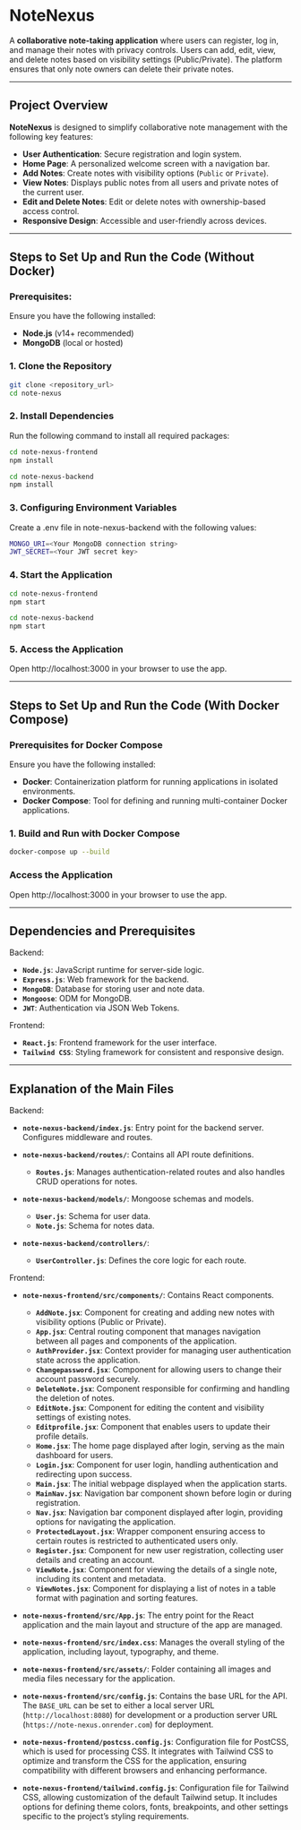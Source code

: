 # NoteNexus

A **collaborative note-taking application** where users can register, log in, and manage their notes with privacy controls. Users can add, edit, view, and delete notes based on visibility settings (Public/Private). The platform ensures that only note owners can delete their private notes.

---

## Project Overview

**NoteNexus** is designed to simplify collaborative note management with the following key features:
- **User Authentication**: Secure registration and login system.
- **Home Page**: A personalized welcome screen with a navigation bar.
- **Add Notes**: Create notes with visibility options (`Public` or `Private`).
- **View Notes**: Displays public notes from all users and private notes of the current user.
- **Edit and Delete Notes**: Edit or delete notes with ownership-based access control.
- **Responsive Design**: Accessible and user-friendly across devices.

---

## Steps to Set Up and Run the Code (Without Docker)

### Prerequisites:
Ensure you have the following installed:
  - **Node.js** (v14+ recommended)
  - **MongoDB** (local or hosted)


### 1. Clone the Repository
```bash
git clone <repository_url>
cd note-nexus
```

### 2. Install Dependencies

Run the following command to install all required packages:

```bash
cd note-nexus-frontend
npm install
```

```bash
cd note-nexus-backend
npm install
```
  
### 3. Configuring Environment Variables

Create a .env file in note-nexus-backend with the following values:

```bash
MONGO_URI=<Your MongoDB connection string>
JWT_SECRET=<Your JWT secret key>
```

### 4. Start the Application

```bash
cd note-nexus-frontend
npm start
```

```bash
cd note-nexus-backend
npm start
```

### 5. Access the Application

Open http://localhost:3000 in your browser to use the app.

---

## Steps to Set Up and Run the Code (With Docker Compose)

### Prerequisites for Docker Compose

Ensure you have the following installed:
- **Docker**: Containerization platform for running applications in isolated environments.
- **Docker Compose**: Tool for defining and running multi-container Docker applications.

### 1. Build and Run with Docker Compose

```bash
docker-compose up --build
```

### Access the Application

Open http://localhost:3000 in your browser to use the app.

---

## Dependencies and Prerequisites

Backend:

- **`Node.js`**: JavaScript runtime for server-side logic.
- **`Express.js`**: Web framework for the backend.
- **`MongoDB`**: Database for storing user and note data.
- **`Mongoose`**: ODM for MongoDB.
- **`JWT`**: Authentication via JSON Web Tokens.

Frontend:

- **`React.js`**: Frontend framework for the user interface.
- **`Tailwind CSS`**: Styling framework for consistent and responsive design.

---

## Explanation of the Main Files

Backend:

- **`note-nexus-backend/index.js`**: Entry point for the backend server. Configures middleware and routes.

- **`note-nexus-backend/routes/`**: Contains all API route definitions.
    - **`Routes.js`**: Manages authentication-related routes and also handles CRUD operations for notes.

- **`note-nexus-backend/models/`**: Mongoose schemas and models.
    - **`User.js`**: Schema for user data.
    - **`Note.js`**: Schema for notes data.

- **`note-nexus-backend/controllers/`**: 
    - **`UserController.js`**: Defines the core logic for each route.

Frontend:

- **`note-nexus-frontend/src/components/`**: Contains React components.
    - **`AddNote.jsx`**: Component for creating and adding new notes with visibility options (Public or Private).  
    - **`App.jsx`**: Central routing component that manages navigation between all pages and components of the application.  
    - **`AuthProvider.jsx`**: Context provider for managing user authentication state across the application.  
    - **`Changepassword.jsx`**: Component for allowing users to change their account password securely.  
    - **`DeleteNote.jsx`**: Component responsible for confirming and handling the deletion of notes.  
    - **`EditNote.jsx`**: Component for editing the content and visibility settings of existing notes.  
    - **`Editprofile.jsx`**: Component that enables users to update their profile details.  
    - **`Home.jsx`**: The home page displayed after login, serving as the main dashboard for users.  
    - **`Login.jsx`**: Component for user login, handling authentication and redirecting upon success.  
    - **`Main.jsx`**: The initial webpage displayed when the application starts.  
    - **`MainNav.jsx`**: Navigation bar component shown before login or during registration.  
    - **`Nav.jsx`**: Navigation bar component displayed after login, providing options for navigating the application.  
    - **`ProtectedLayout.jsx`**: Wrapper component ensuring access to certain routes is restricted to authenticated users only.  
    - **`Register.jsx`**: Component for new user registration, collecting user details and creating an account.  
    - **`ViewNote.jsx`**: Component for viewing the details of a single note, including its content and metadata.  
    - **`ViewNotes.jsx`**: Component for displaying a list of notes in a table format with pagination and sorting features.

- **`note-nexus-frontend/src/App.js`**:  The entry point for the React application  and the main layout and structure of the app are managed.

- **`note-nexus-frontend/src/index.css`**: Manages the overall styling of the application, including layout, typography, and theme.

- **`note-nexus-frontend/src/assets/`**: Folder containing all images and media files necessary for the application.

- **`note-nexus-frontend/src/config.js`**: Contains the base URL for the API. The `BASE_URL` can be set to either a local server URL (`http://localhost:8080`) for development or a production server URL (`https://note-nexus.onrender.com`) for deployment. 

- **`note-nexus-frontend/postcss.config.js`**: Configuration file for PostCSS, which is used for processing CSS. It integrates with Tailwind CSS to optimize and transform the CSS for the application, ensuring compatibility with different browsers and enhancing performance.

- **`note-nexus-frontend/tailwind.config.js`**: Configuration file for Tailwind CSS, allowing customization of the default Tailwind setup. It includes options for defining theme colors, fonts, breakpoints, and other settings specific to the project’s styling requirements.


